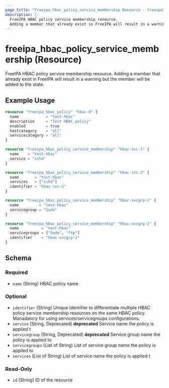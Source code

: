 ```yaml
---
page_title: "freeipa_hbac_policy_service_membership Resource - freeipa"
description: |-
  FreeIPA HBAC policy service membership resource.
  Adding a member that already exist in FreeIPA will result in a warning but the member will be added to the state.
---
```


# freeipa_hbac_policy_service_membership (Resource)

FreeIPA HBAC policy service membership resource.
Adding a member that already exist in FreeIPA will result in a warning but the member will be added to the state.


## Example Usage

```terraform
resource "freeipa_hbac_policy" "hbac-0" {
  name            = "test-hbac"
  description     = "Test HBAC policy"
  enabled         = true
  hostcategory    = "all"
  servicecategory = "all"
}

resource "freeipa_hbac_policy_service_membership" "hbac-svc-1" {
  name    = "test-hbac"
  service = "sshd"
}

resource "freeipa_hbac_policy_service_membership" "hbac-svc-2" {
  name       = "test-hbac"
  services   = ["sshd"]
  identifier = "hbac-svc-2"
}

resource "freeipa_hbac_policy_service_membership" "hbac-svcgrp-1" {
  name         = "test-hbac"
  servicegroup = "Sudo"
}

resource "freeipa_hbac_policy_service_membership" "hbac-svcgrp-2" {
  name          = "test-hbac"
  servicegroups = ["Sudo", "ftp"]
  identifier    = "hbac-svcgrp-2"
}
```




<!-- schema generated by tfplugindocs -->
## Schema

### Required

- `name` (String) HBAC policy name

### Optional

- `identifier` (String) Unique identifier to differentiate multiple HBAC policy service membership resources on the same HBAC policy. Manadatory for using services/servicegroups configurations.
- `service` (String, Deprecated) **deprecated** Service name the policy is applied t
- `servicegroup` (String, Deprecated) **deprecated** Service group name the policy is applied to
- `servicegroups` (List of String) List of service group name the policy is applied to
- `services` (List of String) List of service name the policy is applied t

### Read-Only

- `id` (String) ID of the resource
